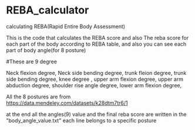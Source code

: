 # REBA_calculator
calculating REBA(Rapid Entire Body Assessment)

This is the code that calculates the REBA score 
and also The reba score for each part of the body according to REBA table, and also you can see each part of body angle(for 8 posture)

#These are 9 degree

Neck flexion degree,
Neck side bending degree,
trunk fleion degree,
trunk side bending degree,
knee degree ,
upper arm flexion degree,
upper arm abduction degree,
shoulder rise angle degree,
lower arm flexion degree,

All the 8 postures are from
https://data.mendeley.com/datasets/k28dtm7tr6/1

at the end all the angles(9) value and the final reba score are written in the "body_angle_value.txt"
each line belongs to a specific posture
